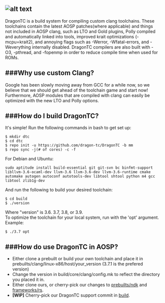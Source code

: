 ![alt text](http://imgur.com/gFcFcZ7.png)
-----------------
DragonTC is a build system for compiling custom clang toolchains. These toolchains contain the latest AOSP patches(where applicable) and things not included in AOSP clang, such as LTO and Gold plugins, Polly compiled and automatically linked into tools, improved krait optimizations (-mcpu=krait2), and annoying flags such as -Werror, -Wfatal-errors, and -Weverything internally disabled. DragonTC compilers are also built with -O3, -pthread, and -fopenmp in order to reduce compile time when used for ROMs.

###Why use custom Clang?
------------------------
Google has been slowly moving away from GCC for a while now, so we believe that we should get ahead of the toolchain game and start now! Furthermore, AOSP modules that are compiled with clang can easily be optimized with the new LTO and Polly options.

###How do I build DragonTC?
---------------------------
It's simple! Run the following commands in bash to get set up:
```
$ mkdir dtc
$ cd dtc
$ repo init -u https://github.com/dragon-tc/DragonTC -b mm
$ repo sync -j(# of cores) -c -f
```
For Debian and Ubuntu:
```
sudo aptitude install build-essential git git-svn bc binfmt-support libllvm-3.6-ocaml-dev llvm-3.6 llvm-3.6-dev llvm-3.6-runtime cmake automake autogen autoconf autotools-dev libtool shtool python m4 gcc libtool zlib1g-dev
```

And run the following to build your desired toolchain:
```
$ cd build
$ ./version
```
Where "version" is 3.6. 3.7, 3.8, or 3.9.  
To optimize the toolchain for your local system, run with the 'opt' argument. Example:
```
$ ./3.7 opt
```
###How do use DragonTC in AOSP?
-------------------------------
* Either clone a prebuilt or build your own toolchain and place it in prebuilts/clang/linux-x86/host/your_version (3.7.1 is the prefered version)
* Change the version in build/core/clang/config.mk to reflect the directory you placed it in. 
* Either clone ours, or cherry-pick our changes to [prebuilts/ndk](https://github.com/dragon-tc/android_prebuilts_ndk/commits/mm) and [frameworks/rs](https://github.com/dragon-tc/android_frameworks_rs/commits/mm).
* **[WIP]** Cherry-pick our DragonTC support commit in [build](https://github.com/dragon-tc/android_build/commit/c020e9a1abb543fc687ccd49bb1d1ab95acc75cf).

